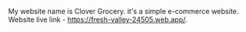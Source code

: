 My website name is Clover Grocery. 
 it's a simple e-commerce website. 
 Website live link - https://fresh-valley-24505.web.app/.
